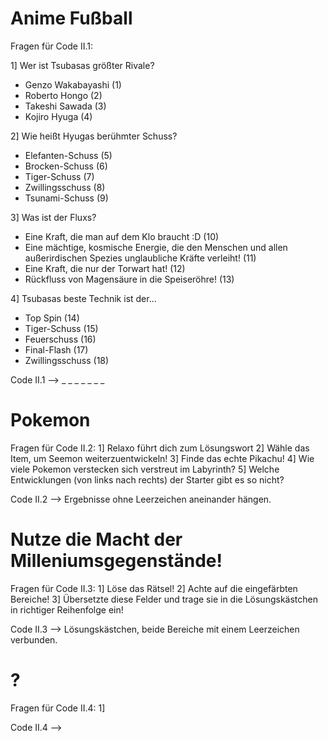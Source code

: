 <h1> Anime Fußball </h1>

Fragen für Code II.1:

1] Wer ist Tsubasas größter Rivale?
- Genzo Wakabayashi (1)
- Roberto Hongo (2)
- Takeshi Sawada (3)
- Kojiro Hyuga (4)

2] Wie heißt Hyugas berühmter Schuss?
- Elefanten-Schuss (5)
- Brocken-Schuss (6)
- Tiger-Schuss (7)
- Zwillingsschuss (8)
- Tsunami-Schuss (9)

3] Was ist der Fluxs?
- Eine Kraft, die man auf dem Klo braucht :D (10)
- Eine mächtige, kosmische Energie, die den Menschen und allen außerirdischen Spezies unglaubliche Kräfte verleiht! (11)
- Eine Kraft, die nur der Torwart hat! (12)
- Rückfluss von Magensäure in die Speiseröhre! (13)

4] Tsubasas beste Technik ist der...
- Top Spin (14)
- Tiger-Schuss (15)
- Feuerschuss (16)
- Final-Flash (17)
- Zwillingsschuss (18)

Code II.1 --> _  _  _  _ _  _ _


<h1> Pokemon </h1>

Fragen für Code II.2:
1] Relaxo führt dich zum Lösungswort
2] Wähle das Item, um Seemon weiterzuentwickeln!
3] Finde das echte Pikachu!
4] Wie viele Pokemon verstecken sich verstreut im Labyrinth?
5] Welche Entwicklungen (von links nach rechts) der Starter gibt es so nicht?

Code II.2 --> Ergebnisse ohne Leerzeichen aneinander hängen.

<h1> Nutze die Macht der  Milleniumsgegenstände! </h1>

Fragen für Code II.3:
1] Löse das Rätsel!
2] Achte auf die eingefärbten Bereiche!
3] Übersetzte diese Felder und trage sie in die Lösungskästchen in richtiger Reihenfolge ein!

Code II.3 --> Lösungskästchen, beide Bereiche mit einem Leerzeichen verbunden.



<h1> ? </h1>

Fragen für Code II.4:
1] 

Code II.4 --> 